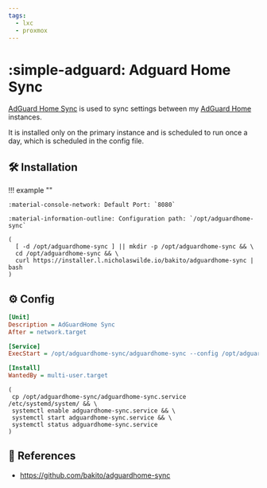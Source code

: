```yaml
---
tags:
  - lxc
  - proxmox
---
```

# :simple-adguard: Adguard Home Sync

[AdGuard Home Sync][1] is used to sync settings between my [AdGuard Home][2] instances.

It is installed only on the primary instance and is scheduled to run once a day, which is scheduled in the config file.

## :hammer_and_wrench: Installation

!!! example ""

    :material-console-network: Default Port: `8080`
    
    :material-information-outline: Configuration path: `/opt/adguardhome-sync`

```shell title="Install or Update"
(
  [ -d /opt/adguardhome-sync ] || mkdir -p /opt/adguardhome-sync && \
  cd /opt/adguardhome-sync && \
  curl https://installer.l.nicholaswilde.io/bakito/adguardhome-sync | bash
)
```

## :gear: Config

```ini title="/opt/adguardhome-sync/adguardhome-sync.service"
[Unit]
Description = AdGuardHome Sync
After = network.target

[Service]
ExecStart = /opt/adguardhome-sync/adguardhome-sync --config /opt/adguardhome-sync/adguardhome-sync.yaml run

[Install]
WantedBy = multi-user.target
```

```shell
(
 cp /opt/adguardhome-sync/adguardhome-sync.service /etc/systemd/system/ && \
 systemctl enable adguardhome-sync.service && \
 systemctl start adguardhome-sync.service && \
 systemctl status adguardhome-sync.service
) 
```


## :link: References

- <https://github.com/bakito/adguardhome-sync>

[1]: <https://github.com/bakito/adguardhome-sync>
[2]: <./adguard.md>
